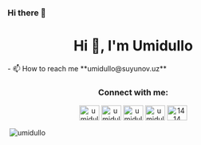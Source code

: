 ### Hi there 👋
<h1 align="center">Hi 👋, I'm Umidullo</h1>
- 📫 How to reach me **umidullo@suyunov.uz**

<h3 align="center">Connect with me:</h3>
<p align="center">
<a href="https://twitter.com/umidullo26" target="blank"><img align="center" src="https://cdn.jsdelivr.net/npm/simple-icons@3.0.1/icons/twitter.svg" alt="umidullo26" height="30" width="40" /></a>
<a href="https://linkedin.com/in/umidullo" target="blank"><img align="center" src="https://cdn.jsdelivr.net/npm/simple-icons@3.0.1/icons/linkedin.svg" alt="umidullo" height="30" width="40" /></a>
<a href="https://instagram.com/umidullo26" target="blank"><img align="center" src="https://cdn.jsdelivr.net/npm/simple-icons@3.0.1/icons/instagram.svg" alt="umidullo26" height="30" width="40" /></a>
<a href="https://dribbble.com/umidullo" target="blank"><img align="center" src="https://cdn.jsdelivr.net/npm/simple-icons@3.0.1/icons/dribbble.svg" alt="umidullo" height="30" width="40" /></a>
<a href="https://discord.gg/1414" target="blank"><img align="center" src="https://cdn.jsdelivr.net/npm/simple-icons@3.0.1/icons/discord.svg" alt="1414" height="30" width="40" /></a>
</p>

<p>&nbsp;<img align="center" src="https://github-readme-stats.vercel.app/api?username=umidullo&show_icons=true&locale=en" alt="umidullo" /></p>
